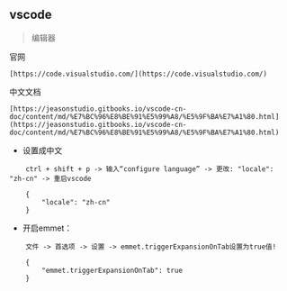 ## vscode
> 编辑器

官网

    [https://code.visualstudio.com/](https://code.visualstudio.com/)

中文文档

    [https://jeasonstudio.gitbooks.io/vscode-cn-doc/content/md/%E7%BC%96%E8%BE%91%E5%99%A8/%E5%9F%BA%E7%A1%80.html](https://jeasonstudio.gitbooks.io/vscode-cn-doc/content/md/%E7%BC%96%E8%BE%91%E5%99%A8/%E5%9F%BA%E7%A1%80.html)

- 设置成中文
```
    ctrl + shift + p -> 输入“configure language” -> 更改: "locale": "zh-cn" -> 重启vscode

    {
        "locale": "zh-cn"
    }
```

- 开启emmet：
```
    文件 -> 首选项 -> 设置 -> emmet.triggerExpansionOnTab设置为true值!

    {
        "emmet.triggerExpansionOnTab": true
    }
```